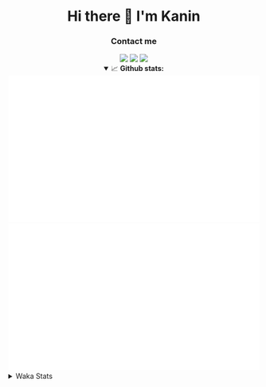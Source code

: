 <div align="center">
 <h1>Hi there 👋 I'm Kanin</h1>
 <h3>Contact me</h3>
 <a href="mailto:im@kanin.dev"><img src="https://img.shields.io/badge/gmail-%23D14836.svg?&style=for-the-badge&logo=gmail&logoColor=white"/></a>
 <a href="https://twitter.com/KaninDev"><img src="https://img.shields.io/badge/twitter-%231DA1F2.svg?&style=for-the-badge&logo=twitter&logoColor=white"/></a>
 <a href="https://www.linkedin.com/in/KaninDev"><img src="https://img.shields.io/badge/linkedin-%230077B5.svg?&style=for-the-badge&logo=linkedin&logoColor=white"/></a>
<details open>
  <summary>📈 <b>Github stats:</b></summary>
  <img src="https://github.com/Kanin/Kanin/blob/master/scripts/GitHubStats/generated/overview.svg"/>
  <img src="https://github.com/Kanin/Kanin/blob/master/scripts/GitHubStats/generated/languages.svg"/>
</details>
</div>

<details>
 <summary>Waka Stats</summary>

<!--START_SECTION:waka-->
![Code Time](http://img.shields.io/badge/Code%20Time-1%2C963%20hrs%2047%20mins-blue)

![Profile Views](http://img.shields.io/badge/Profile%20Views-2-blue)

![Lines of code](https://img.shields.io/badge/From%20Hello%20World%20I%27ve%20Written-832.0%20thousand%20lines%20of%20code-blue)

**🐱 My GitHub Data** 

> 📦 99.7 kB Used in GitHub's Storage 
 > 
> 🏆 173 Contributions in the Year 2023
 > 
> 🚫 Not Opted to Hire
 > 
> 📜 20 Public Repositories 
 > 
> 🔑 10 Private Repositories 
 > 
**I'm an Early 🐤** 

```text
🌞 Morning                2405 commits        ██████░░░░░░░░░░░░░░░░░░░   24.22 % 
🌆 Daytime                2938 commits        ███████░░░░░░░░░░░░░░░░░░   29.58 % 
🌃 Evening                2825 commits        ███████░░░░░░░░░░░░░░░░░░   28.45 % 
🌙 Night                  1763 commits        ████░░░░░░░░░░░░░░░░░░░░░   17.75 % 
```
📅 **I'm Most Productive on Monday** 

```text
Monday                   1792 commits        █████░░░░░░░░░░░░░░░░░░░░   18.04 % 
Tuesday                  1293 commits        ███░░░░░░░░░░░░░░░░░░░░░░   13.02 % 
Wednesday                1048 commits        ███░░░░░░░░░░░░░░░░░░░░░░   10.55 % 
Thursday                 1503 commits        ████░░░░░░░░░░░░░░░░░░░░░   15.13 % 
Friday                   1668 commits        ████░░░░░░░░░░░░░░░░░░░░░   16.80 % 
Saturday                 1016 commits        ███░░░░░░░░░░░░░░░░░░░░░░   10.23 % 
Sunday                   1611 commits        ████░░░░░░░░░░░░░░░░░░░░░   16.22 % 
```


📊 **This Week I Spent My Time On** 

```text
🕑︎ Time Zone: America/New_York

💬 Programming Languages: 
Python                   9 hrs 22 mins       ███████████████░░░░░░░░░░   60.18 % 
HTML                     3 hrs 57 mins       ██████░░░░░░░░░░░░░░░░░░░   25.35 % 
SCSS                     1 hr 19 mins        ██░░░░░░░░░░░░░░░░░░░░░░░   08.50 % 
Bash                     18 mins             ░░░░░░░░░░░░░░░░░░░░░░░░░   01.97 % 
XML                      10 mins             ░░░░░░░░░░░░░░░░░░░░░░░░░   01.16 % 

🔥 Editors: 
PyCharm                  15 hrs 35 mins      █████████████████████████   100.00 % 

🐱‍💻 Projects: 
NailaSite                13 hrs 29 mins      ██████████████████████░░░   86.56 % 
Naila.py                 1 hr 9 mins         ██░░░░░░░░░░░░░░░░░░░░░░░   07.45 % 
BB-CommunityBot          34 mins             █░░░░░░░░░░░░░░░░░░░░░░░░   03.66 % 
Site                     21 mins             █░░░░░░░░░░░░░░░░░░░░░░░░   02.33 % 

💻 Operating System: 
Windows                  15 hrs 35 mins      █████████████████████████   100.00 % 
```

**I Mostly Code in Python** 

```text
Python                   26 repos            ███████████████░░░░░░░░░░   60.47 % 
Java                     6 repos             ███░░░░░░░░░░░░░░░░░░░░░░   13.95 % 
JavaScript               4 repos             ██░░░░░░░░░░░░░░░░░░░░░░░   09.30 % 
Kotlin                   2 repos             █░░░░░░░░░░░░░░░░░░░░░░░░   04.65 % 
HTML                     2 repos             █░░░░░░░░░░░░░░░░░░░░░░░░   04.65 % 
```



**Timeline**

![Lines of Code chart](https://raw.githubusercontent.com/Kanin/Kanin/master/assets/bar_graph.png)


 Last Updated on 30/04/2023 20:33:45 UTC
<!--END_SECTION:waka-->
</details>
